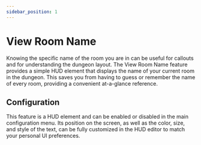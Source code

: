 ```yaml
---
sidebar_position: 1
---
```


# View Room Name

Knowing the specific name of the room you are in can be useful for callouts and for understanding the dungeon layout. The View Room Name feature provides a simple HUD element that displays the name of your current room in the dungeon. This saves you from having to guess or remember the name of every room, providing a convenient at-a-glance reference.

## Configuration

This feature is a HUD element and can be enabled or disabled in the main configuration menu. Its position on the screen, as well as the color, size, and style of the text, can be fully customized in the HUD editor to match your personal UI preferences.